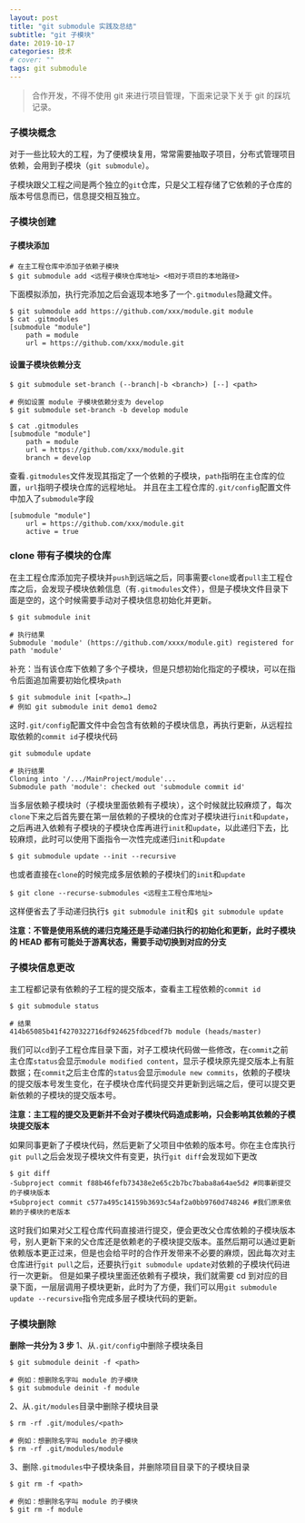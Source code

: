```yaml
---
layout: post
title: "git submodule 实践及总结"
subtitle: "git 子模块"
date: 2019-10-17
categories: 技术
# cover: ""
tags: git submodule
---
```


> 合作开发，不得不使用 git 来进行项目管理，下面来记录下关于 git 的踩坑记录。

### 子模块概念

对于一些比较大的工程，为了便模块复用，常常需要抽取子项目，分布式管理项目依赖，会用到子模块（`git submodule`）。

子模块跟父工程之间是两个独立的`git`仓库，只是父工程存储了它依赖的子仓库的版本号信息而已，信息提交相互独立。

### 子模块创建

#### 子模块添加

```
# 在主工程仓库中添加子依赖子模块
$ git submodule add <远程子模块仓库地址> <相对于项目的本地路径>
```

下面模拟添加，执行完添加之后会返现本地多了一个`.gitmodules`隐藏文件。

```
$ git submodule add https://github.com/xxx/module.git module
$ cat .gitmodules
[submodule "module"]
	path = module
	url = https://github.com/xxx/module.git
```

#### 设置子模块依赖分支

```
$ git submodule set-branch (--branch|-b <branch>) [--] <path>

# 例如设置 module 子模块依赖分支为 develop
$ git submodule set-branch -b develop module

$ cat .gitmodules
[submodule "module"]
    path = module
    url = https://github.com/xxx/module.git
    branch = develop
```

查看`.gitmodules`文件发现其指定了一个依赖的子模块，`path`指明在主仓库的位置，`url`指明子模块仓库的远程地址。
并且在主工程仓库的`.git/config`配置文件中加入了`submodule`字段

```
[submodule "module"]
	url = https://github.com/xxx/module.git
	active = true
```

### clone 带有子模块的仓库

在主工程仓库添加完子模块并`push`到远端之后，同事需要`clone`或者`pull`主工程仓库之后，会发现子模块依赖信息（有`.gitmodules`文件），但是子模块文件目录下面是空的，这个时候需要手动对子模块信息初始化并更新。

```
$ git submodule init

# 执行结果
Submodule 'module' (https://github.com/xxxx/module.git) registered for path 'module'
```

补充：当有该仓库下依赖了多个子模块，但是只想初始化指定的子模块，可以在指令后面追加需要初始化模块`path`

```
$ git submodule init [<path>…]
# 例如 git submodule init demo1 demo2
```

这时`.git/config`配置文件中会包含有依赖的子模块信息，再执行更新，从远程拉取依赖的`commit id`子模块代码

```
git submodule update

# 执行结果
Cloning into '/.../MainProject/module'...
Submodule path 'module': checked out 'submodule commit id'
```

当多层依赖子模块时（子模块里面依赖有子模块），这个时候就比较麻烦了，每次`clone`下来之后首先要在第一层依赖的子模块的仓库对子模块进行`init`和`update`，之后再进入依赖有子模块的子模块仓库再进行`init`和`update`，以此递归下去，比较麻烦，此时可以使用下面指令一次性完成递归`init`和`update`

```
$ git submodule update --init --recursive
```

也或者直接在`clone`的时候完成多层依赖的子模块们的`init`和`update`

```
$ git clone --recurse-submodules <远程主工程仓库地址>
```

这样便省去了手动递归执行`$ git submodule init`和`$ git submodule update`

**注意：不管是使用系统的递归克隆还是手动递归执行的初始化和更新，此时子模块的 HEAD 都有可能处于游离状态，需要手动切换到对应的分支**

### 子模块信息更改

主工程都记录有依赖的子工程的提交版本，查看主工程依赖的`commit id`

```
$ git submodule status

# 结果
414b65085b41f4270322716df924625fdbcedf7b module (heads/master)
```

我们可以`cd`到子工程仓库目录下面，对子工模块代码做一些修改，在`commit`之前主仓库`status`会显示`module modified content`，显示子模块原先提交版本上有脏数据；在`commit`之后主仓库的`status`会显示`module new commits`，依赖的子模块的提交版本号发生变化，在子模块仓库代码提交并更新到远端之后，便可以提交更新依赖的子模块的提交版本号。

**注意：主工程的提交及更新并不会对子模块代码造成影响，只会影响其依赖的子模块提交版本**

如果同事更新了子模块代码，然后更新了父项目中依赖的版本号。你在主仓库执行`git pull`之后会发现子模块文件有变更，执行`git diff`会发现如下更改

```
$ git diff
-Subproject commit f88b46fefb73438e2e65c2b7bc7baba8a64ae5d2 #同事新提交的子模块版本
+Subproject commit c577a495c14159b3693c54af2a0bb9760d748246 #我们原来依赖的子模块的老版本
```

这时我们如果对父工程仓库代码直接进行提交，便会更改父仓库依赖的子模块版本号，别人更新下来的父仓库还是依赖老的子模块提交版本。虽然后期可以通过更新依赖版本更正过来，但是也会给平时的合作开发带来不必要的麻烦，因此每次对主仓库进行`git pull`之后，还要执行`git submodule update`对依赖的子模块代码进行一次更新。
但是如果子模块里面还依赖有子模块，我们就需要 cd 到对应的目录下面，一层层调用子模块更新，此时为了方便，我们可以用`git submodule update --recursive`指令完成多层子模块代码的更新。

### 子模块删除

**删除一共分为 3 步**
1、从`.git/config`中删除子模块条目

```
$ git submodule deinit -f <path>

# 例如：想删除名字叫 module 的子模块
$ git submodule deinit -f module
```

2、从`.git/modules`目录中删除子模块目录

```
$ rm -rf .git/modules/<path>

# 例如：想删除名字叫 module 的子模块
$ rm -rf .git/modules/module
```

3、删除`.gitmodules`中子模块条目，并删除项目目录下的子模块目录

```
$ git rm -f <path>

# 例如：想删除名字叫 module 的子模块
$ git rm -f module
```
